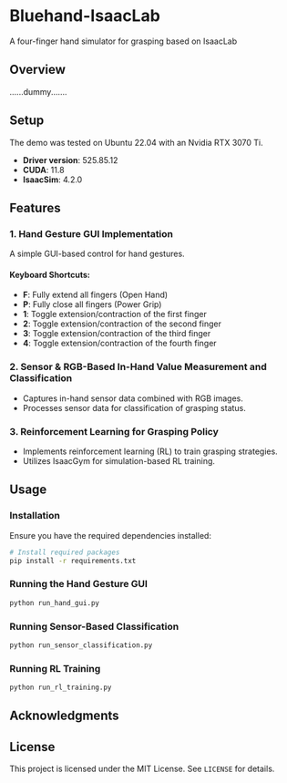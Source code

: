 # Bluehand-IsaacLab
A four-finger hand simulator for grasping based on IsaacLab

## Overview
......dummy.......

## Setup
The demo was tested on Ubuntu 22.04 with an Nvidia RTX 3070 Ti.
- **Driver version**: 525.85.12
- **CUDA**: 11.8
- **IsaacSim**: 4.2.0

## Features

### 1. Hand Gesture GUI Implementation
A simple GUI-based control for hand gestures.

#### Keyboard Shortcuts:
- **F**: Fully extend all fingers (Open Hand)
- **P**: Fully close all fingers (Power Grip)
- **1**: Toggle extension/contraction of the first finger
- **2**: Toggle extension/contraction of the second finger
- **3**: Toggle extension/contraction of the third finger
- **4**: Toggle extension/contraction of the fourth finger

### 2. Sensor & RGB-Based In-Hand Value Measurement and Classification
- Captures in-hand sensor data combined with RGB images.
- Processes sensor data for classification of grasping status.

### 3. Reinforcement Learning for Grasping Policy
- Implements reinforcement learning (RL) to train grasping strategies.
- Utilizes IsaacGym for simulation-based RL training.

## Usage
### Installation
Ensure you have the required dependencies installed:
```bash
# Install required packages
pip install -r requirements.txt
```

### Running the Hand Gesture GUI
```bash
python run_hand_gui.py
```

### Running Sensor-Based Classification
```bash
python run_sensor_classification.py
```

### Running RL Training
```bash
python run_rl_training.py
```

## Acknowledgments

## License
This project is licensed under the MIT License. See `LICENSE` for details.


